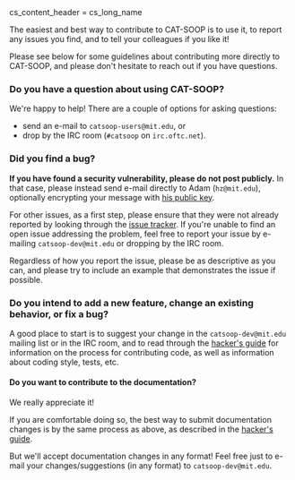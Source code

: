 <python>
cs_content_header = cs_long_name
</python>

The easiest and best way to contribute to CAT-SOOP is to use it, to report any
issues you find, and to tell your colleagues if you like it!

Please see below for some guidelines about contributing more directly to
CAT-SOOP, and please don't hesitate to reach out if you have questions.

### Do you have a question about using CAT-SOOP?

We're happy to help!  There are a couple of options for asking questions:

* send an e-mail to `catsoop-users@mit.edu`, or
* drop by the IRC room (`#catsoop` on `irc.oftc.net`).

### Did you find a bug?

**If you have found a security vulnerability, please do not post publicly.** In
that case, please instead send e-mail directly to Adam (`hz@mit.edu`),
optionally encrypting your message with [his public
key](https://hz.mit.edu/hz_pubkey.asc).

For other issues, as a first step, please ensure that they were not already
reported by looking through the [issue
tracker](/bugs).  If you're unable to
find an open issue addressing the problem, feel free to report your issue by
e-mailing `catsoop-dev@mit.edu` or dropping by the IRC room.

Regardless of how you report the issue, please be as descriptive as you can,
and please try to include an example that demonstrates the issue if possible.

### Do you intend to add a new feature, change an existing behavior, or fix a bug?

A good place to start is to suggest your change in the `catsoop-dev@mit.edu`
mailing list or in the IRC room, and to read through the [hacker's
guide](CURRENT/hacking) for information on the process for contributing code,
as well as information about coding style, tests, etc.

#### Do you want to contribute to the documentation?

We really appreciate it!

If you are comfortable doing so, the best way to submit documentation changes
is by the same process as above, as described in the [hacker's
guide](CURRENT/hacking).

But we'll accept documentation changes in any format!  Feel free just to e-mail
your changes/suggestions (in any format) to `catsoop-dev@mit.edu`.
